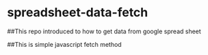 # spreadsheet-data-fetch

##This repo introduced to how to get data from google spread sheet 

##This is simple javascript fetch method
